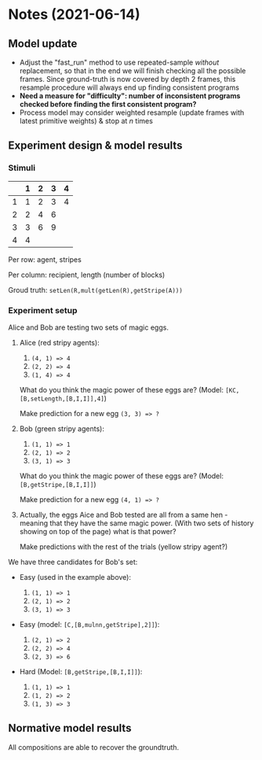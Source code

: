 
# Notes (2021-06-14)

## Model update

- Adjust the "fast_run" method to use repeated-sample *without* replacement, so that in the end we will finish checking all the possible frames. Since ground-truth is now covered by depth 2 frames, this resample procedure will always end up finding consistent programs
- **Need a measure for "difficulty": number of inconsistent programs checked before finding the first consistent program?**
- Process model may consider weighted resample (update frames with latest primitive weights) & stop at *n* times

## Experiment design & model results

### Stimuli

|   | 1 | 2 | 3 | 4 |
|---|---|---|---|---|
| 1 | 1 | 2 | 3 | 4 |
| 2 | 2 | 4 | 6 |   |
| 3 | 3 | 6 | 9 |   |
| 4 | 4 |   |   |   |

Per row: agent, stripes

Per column: recipient, length (number of blocks)

Groud truth: `setLen(R,mult(getLen(R),getStripe(A)))`

### Experiment setup

Alice and Bob are testing two sets of magic eggs.

1. Alice (red stripy agents):

   1. `(4, 1) => 4`
   2. `(2, 2) => 4`
   3. `(1, 4) => 4`

   What do you think the magic power of these eggs are? (Model: `[KC,[B,setLength,[B,I,I]],4]`)

   Make prediction for a new egg `(3, 3) => ?`

2. Bob (green stripy agents):

   1. `(1, 1) => 1`
   2. `(2, 1) => 2`
   3. `(3, 1) => 3`

   What do you think the magic power of these eggs are? (Model: `[B,getStripe,[B,I,I]]`)

   Make prediction for a new egg `(4, 1) => ?`

3. Actually, the eggs Aice and Bob tested are all from a same hen - meaning that they have the same magic power. (With two sets of history showing on top of the page) what is that power?

   Make predictions with the rest of the trials (yellow stripy agent?)

We have three candidates for Bob's set:

- Easy (used in the example above):

   1. `(1, 1) => 1`
   2. `(2, 1) => 2`
   3. `(3, 1) => 3`

- Easy (model: `[C,[B,mulnn,getStripe],2]]`):

   1. `(2, 1) => 2`
   2. `(2, 2) => 4`
   3. `(2, 3) => 6`

- Hard (Model: `[B,getStripe,[B,I,I]]`):

   1. `(1, 1) => 1`
   2. `(1, 2) => 2`
   3. `(1, 3) => 3`

## Normative model results

All compositions are able to recover the groundtruth.
